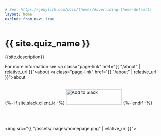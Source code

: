 ```yaml
---
# See: https://jekyllrb.com/docs/themes/#overriding-theme-defaults
layout: home
exclude_from_nav: true
---
```


# {{ site.quiz_name }}

{{site.description}}

For more information see <a class="page-link" href="{{ "/about" | relative_url }}">about</a> <a class="page-link" href="{{ "/about" | relative_url }}">about</a>

<br/>
{%- if site.slack.client_id -%}
<a href="https://slack.com/oauth/authorize?scope=bot&client_id={{ site.slack.client_id }}"><img alt="Add to Slack" height="50" width="180" src="https://platform.slack-edge.com/img/add_to_slack.png" srcset="https://platform.slack-edge.com/img/add_to_slack.png 1x, https://platform.slack-edge.com/img/add_to_slack@2x.png 2x" /></a>
{%- endif -%}

<br/>
<br/>
<br/>
<br/>

<img src="{{ "/assets/images/homepage.png" | relative_url }}">
